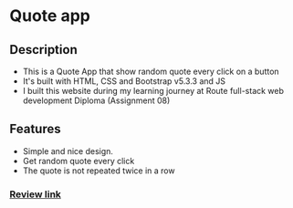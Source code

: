 # Quote app

## Description
- This is a Quote App that show random quote every click on a button
- It's built with HTML, CSS and Bootstrap  v5.3.3 and JS
- I built this website during my learning journey at Route full-stack web development Diploma (Assignment 08)

## Features
- Simple and nice design.
- Get random quote every click
- The quote is not repeated twice in a row

### [Review link](https://khaledradwan96.github.io/Quote-app/)
